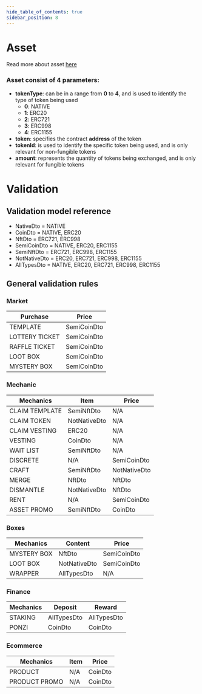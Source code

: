 ```yaml
---
hide_table_of_contents: true
sidebar_position: 8
---
```


# Asset

Read more about asset [here](/admin/miscellaneous/asset)

### Asset consist of 4 parameters:

- **tokenType**: can be in a range from **0** to **4**, and is used to identify the type of token being used
    - **0**: NATIVE
    - **1**: ERC20
    - **2**: ERC721
    - **3**: ERC998
    - **4**: ERC1155
- **token**:  specifies the contract **address** of the token
- **tokenId**: is used to identify the specific token being used, and is only relevant for non-fungible tokens
- **amount**: represents the quantity of tokens being exchanged, and is only relevant for fungible tokens

# Validation

## Validation model reference

- NativeDto = NATIVE
- CoinDto = NATIVE, ERC20
- NftDto = ERC721, ERC998
- SemiCoinDto = NATIVE, ERC20, ERC1155
- SemiNftDto = ERC721, ERC998, ERC1155
- NotNativeDto = ERC20, ERC721, ERC998, ERC1155
- AllTypesDto = NATIVE, ERC20, ERC721, ERC998, ERC1155

## General validation rules

### Market

| Purchase       | Price         |
|----------------|---------------|
| TEMPLATE       | SemiCoinDto   |
| LOTTERY TICKET | SemiCoinDto   |
| RAFFLE TICKET  | SemiCoinDto   |
| LOOT BOX       | SemiCoinDto   |
| MYSTERY BOX    | SemiCoinDto   |

### Mechanic

| Mechanics      | Item          | Price        |
|----------------|---------------|--------------|
| CLAIM TEMPLATE | SemiNftDto    | N/A          |
| CLAIM TOKEN    | NotNativeDto  | N/A          |
| CLAIM VESTING  | ERC20         | N/A          |
| VESTING        | CoinDto       | N/A          |
| WAIT LIST      | SemiNftDto    | N/A          |
| DISCRETE       | N/A           | SemiCoinDto  |
| CRAFT          | SemiNftDto  ️ | NotNativeDto |
| MERGE          | NftDto ️      | NftDto       |
| DISMANTLE      | NotNativeDto  | NftDto       |
| RENT           | N/A           | SemiCoinDto  |
| ASSET PROMO    | SemiNftDto    | CoinDto      |

### Boxes

| Mechanics   | Content      | Price        |
|-------------|--------------|--------------|
| MYSTERY BOX | NftDto       | SemiCoinDto  |
| LOOT BOX    | NotNativeDto | SemiCoinDto  |
| WRAPPER     | AllTypesDto  | N/A          |

### Finance

| Mechanics | Deposit     | Reward      |
|-----------|-------------|-------------|
| STAKING   | AllTypesDto | AllTypesDto |
| PONZI     | CoinDto     | CoinDto     |

### Ecommerce

| Mechanics     | Item          | Price     |
|---------------|---------------|-----------|
| PRODUCT       | N/A           | CoinDto   |
| PRODUCT PROMO | N/A           | CoinDto   |
